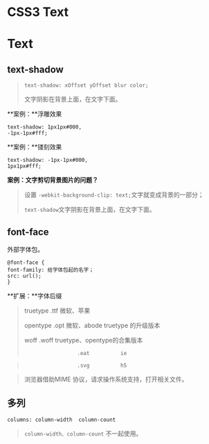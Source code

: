 # CSS3 Text 
# Text

## text-shadow

> `text-shadow: xOffset yOffset blur color;`
> 
> 文字阴影在背景上面，在文字下面。

**案例：**浮雕效果 

    text-shadow: 1px1px#000,
    -1px-1px#fff;

**案例：**镂刻效果 

    text-shadow: -1px-1px#000,
    1px1px#fff;

**案例：文字剪切背景图片的问题？**

> 设置 `-webkit-background-clip: text;`文字就变成背景的一部分；
> 
> `text-shadow`文字阴影在背景上面，在文字下面。

## font-face

外部字体包。

    @font-face {
    font-family: 给字体包起的名字；
    src: url();
    }

**扩展：**字体后缀

> truetype         .ttf            微软、苹果
> 
> opentype        .opt          微软、abode   truetype 的升级版本
> 
> woff               .woff        truetype、opentype的合集版本
> 
>                      .eat          ie 

>                      .svg          h5 

> 

> 浏览器借助MIME 协议，请求操作系统支持，打开相关文件。

## 多列

`columns: column-width  column-count`

> `column-width、column-count`  不一起使用。
